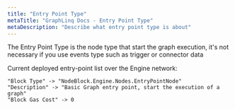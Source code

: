 ```yaml
---
title: "Entry Point Type"
metaTitle: "GraphLinq Docs - Entry Point Type"
metaDescription: "Describe what entry point type is about"
---
```


The Entry Point Type is the node type that start the graph execution, it's not necessary if you use events type such
as trigger or connector data


Current deployed entry-point list over the Engine network:<br/>

```
"Block Type" -> "NodeBlock.Engine.Nodes.EntryPointNode"
"Description" -> "Basic Graph entry point, start the execution of a graph"
"Block Gas Cost" -> 0
```